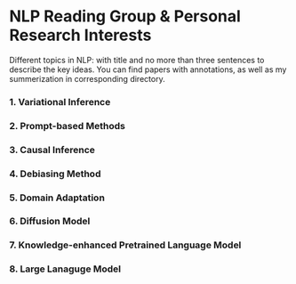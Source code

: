 # NLP Reading Group & Personal Research Interests

Different topics in NLP: with title and no more than three sentences to describe the key ideas. You can find papers with annotations, as well as my summerization in corresponding directory.

### 1. Variational Inference


### 2. Prompt-based Methods



### 3. Causal Inference



### 4. Debiasing Method


### 5. Domain Adaptation


### 6. Diffusion Model

### 7. Knowledge-enhanced Pretrained Language Model

### 8. Large Lanaguge Model

